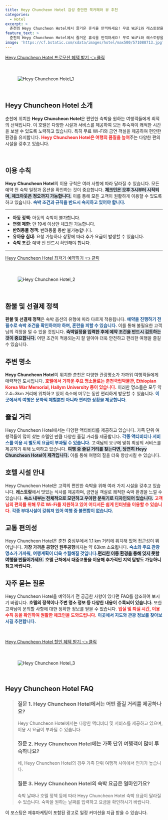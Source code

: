 ```yaml
---
title: Heyy Chuncheon Hotel 감성 충만한 북카페와 뷰 추천
categories:
  - Hotel
excerpt: >
  춘천의 Heyy Chuncheon Hotel에서 즐거운 휴식을 만끽하세요! 무료 WiFi와 레스토랑을 갖춘 이 호텔은 주요 명소와 가까워 편리하며 완벽한 여행의 거점이 될 것입니다. 지금 예약하고 할인 혜택을 받아보세요!
feature_text: >
  춘천의 Heyy Chuncheon Hotel에서 즐거운 휴식을 만끽하세요! 무료 WiFi와 레스토랑을 갖춘 이 호텔은 주요 명소와 가까워 편리하며 완벽한 여행의 거점이 될 것입니다. 지금 예약하고 할인 혜택을 받아보세요!
image: 'https://cf.bstatic.com/xdata/images/hotel/max500/571088713.jpg?k=522b54c20e1c230e176bec8b329ec7cadeff483330b578548760b41b41b27821&o=&hp=1'
---
```


<p><a class="modoo-button" href="https://tinyurl.com/256gsygs" rel="nofollow noopener">Heyy Chuncheon Hotel 프로모션 혜택 받기 👈 클릭</a></p><br/>
<figure class="image"><img alt="Heyy Chuncheon Hotel_1" src="https://cf.bstatic.com/xdata/images/hotel/max1024x768/571088710.jpg?k=c1caff3994b9da46220e5661541bdb2e33c27197030e4011a55718c7f298605a&amp;o=&amp;hp=1"/></figure><br/>

<h2 data-ke-size="size26" id="Heyy_Chuncheon_Hotel_소개">Heyy Chuncheon Hotel 소개</h2>
<p data-ke-size="size16">춘천에 위치한 <b>Heyy Chuncheon Hotel</b>은 편안한 숙박을 원하는 여행객들에게 최적의 선택입니다. 이 호텔은 다양한 시설과 서비스를 제공하여 모든 투숙객이 쾌적한 시간을 보낼 수 있도록 노력하고 있습니다. 특히 무료 Wi-Fi와 금연 객실을 제공하여 편안한 환경을 유지합니다. <b><span style="color: #ee2323;">Heyy Chuncheon Hotel은 여행의 품질을 높여</span></b>주는 다양한 편의시설을 갖추고 있습니다.</p>
<p data-ke-size="size16"> </p>
<h2 data-ke-size="size23" id="이용_규칙">이용 수칙</h2>
<p data-ke-size="size16"><b>Heyy Chuncheon Hotel</b>의 이용 규칙은 여러 사항에 따라 달라질 수 있습니다. 모든 예약 전 숙박 일정과 옵션을 확인하는 것이 중요합니다. <b><span style="background-color: #21538527;">체크인은 오후 3시부터 시작되며, 체크아웃은 정오까지 가능합니다.</span></b> 이를 통해 모든 고객이 원활하게 이용할 수 있도록 하고 있습니다. <b><span style="color: #1a5490;">숙박 조건과 규칙을 반드시 숙지하고 있어야 합니다.</span></b></p>
<hr contenteditable="false" data-ke-style="style5" data-ke-type="horizontalRule"/>
<ul data-ke-list-type="disc" style="list-style-type: disc;">
<li><b>아동 정책</b>: 아동의 숙박이 불가합니다.</li>
<li><b>연령 제한</b>: 만 19세 이상만 체크인 가능합니다.</li>
<li><b>반려동물 정책</b>: 반려동물 동반 불가능합니다.</li>
<li><b>유아용 침대</b>: 요청 가능하나 상황에 따라 추가 요금이 발생할 수 있습니다.</li>
<li><b>숙박 조건</b>: 예약 전 반드시 확인해야 합니다.</li>
</ul>
<hr contenteditable="false" data-ke-style="style5" data-ke-type="horizontalRule"/>
<p><a class="modoo-button" href="https://tinyurl.com/256gsygs" rel="nofollow noopener">Heyy Chuncheon Hotel 최저가 예약하기 👈 클릭</a></p><br/>
<figure class="image"><img alt="Heyy Chuncheon Hotel_2" src="https://cf.bstatic.com/xdata/images/hotel/max500/571088713.jpg?k=522b54c20e1c230e176bec8b329ec7cadeff483330b578548760b41b41b27821&amp;o=&amp;hp=1"/></figure><br/>
<h2 data-ke-size="size23" id="환불_정책">환불 및 선결제 정책</h2>
<p data-ke-size="size16"><b>환불 및 선결제 정책</b>은 숙박 옵션의 유형에 따라 다르게 적용됩니다. <b><span style="color: #1a5490;">예약을 진행하기 전 필수로 숙박 조건을 확인하여야 하며, 혼란을 피할 수 있습니다.</span></b> 이를 통해 불필요한 고객님의 걱정을 덜 수 있을 것입니다. <b><span style="background-color: #21538527;">숙박일정을 입력한 후에 예약 조건을 반드시 검토하는 것이 중요합니다.</span></b> 어떤 조건이 적용되는지 잘 알아야 더욱 안전하고 편리한 여행을 즐길 수 있습니다.</p>
<h2 data-ke-size="size23" id="주변_관광명소">주변 명소</h2>
<p data-ke-size="size16"><b>Heyy Chuncheon Hotel</b>이 위치한 춘천은 다양한 관광명소가 가까워 여행객들에게 매력적인 도시입니다. <b><span style="color: #ee2323;">호텔에서 가까운 주요 명소들로는 춘천국립박물관, Ethiopian Korea War Memorial, Hallym University 등이 있습니다.</span></b> 이러한 명소들은 모두 약 2.4~3km 거리에 위치하고 있어 숙소에 머무는 동안 편리하게 방문할 수 있습니다. <b><span style="color: #1a5490;">이곳에서의 여행은 문화적 체험뿐만 아니라 편리한 상황을 제공합니다.</span></b></p>
<h2 data-ke-size="size23" id="다양한_즐길거리">즐길 거리</h2>
<p data-ke-size="size16">Heyy Chuncheon Hotel에서는 다양한 액티비티를 제공하고 있습니다. 가족 단위 여행객들이 많이 찾는 호텔인 만큼 다양한 즐길 거리를 제공합니다. <b><span style="color: #1a5490;">각종 액티비티나 서비스를 이용 시 별도의 요금이 부과될 수 있습니다.</span></b> 고객님의 요구에 맞춰 최상의 서비스를 제공하기 위해 노력하고 있습니다. <b><span style="background-color: #21538527;">여행 중 즐길 거리를 찾는다면, 당연히 Heyy Chuncheon Hotel이 제격입니다.</span></b> 이를 통해 여행의 질을 더욱 향상시킬 수 있습니다.</p>
<h2 data-ke-size="size26" id="호텔_시설_소개">호텔 시설 안내</h2>
<p data-ke-size="size16">Heyy Chuncheon Hotel은 고객의 편안한 숙박을 위해 여러 가지 시설을 갖추고 있습니다. <b>레스토랑</b>에서 맛있는 식사를 제공하며, 금연실 객실로 쾌적한 숙박 환경을 느낄 수 있습니다. <b><span style="background-color: #21538527;">숙소 내부는 전체적으로 모던하고 우아한 분위기로 디자인되어 있습니다.</span></b> <b><span style="color: #ee2323;">고객님의 편의를 위해 무료 Wi-Fi를 지원하고 있어 어디서든 쉽게 인터넷을 이용할 수 있습니다.</span></b> <b><span style="color: #1a5490;">각종 부대시설이 갖춰져 있어 여행 중 불편함이 없습니다.</span></b></p>
<h2 data-ke-size="size23" id="교통_편의성">교통 편의성</h2>
<p data-ke-size="size16">Heyy Chuncheon Hotel은 춘천 중심부에서 1.1 km 거리에 위치해 있어 접근성이 뛰어납니다. <b>가장 가까운 공항인 원주공항</b>까지는 약 63km 소요됩니다. <b><span style="color: #1a5490;">숙소와 주요 관광 명소가 가까워, 여행계획이 더욱 수월해질 것입니다.</span></b><b><span style="background-color: #21538527;">편리한 이동 환경을 통해 잊지 못할 여행을 만들어가세요.</span></b> <b>호텔 근처에서 대중교통을 이용해 추가적인 지역 탐방도 가능하니 참고 바랍니다.</b></p>
<h2 data-ke-size="size26" id="FAQ_자주_묻는_질문">자주 묻는 질문</h2>
<p data-ke-size="size16">Heyy Chuncheon Hotel을 예약하기 전 궁금한 사항이 있다면 FAQ를 참조하여 보시기 바랍니다. <b>호텔의 정책이나 주변 명소 정보 등 다양한 내용이 수록되어 있습니다.</b> 또한 고객님이 문의할 사항에 대한 정확한 정보를 얻을 수 있습니다. <b><span style="color: #ee2323;">입실 및 퇴실 시간, 이용 수칙 등을 확인하여 원활한 체크인을 도와드립니다.</span></b> <b><span style="color: #1a5490;">이곳에서 지도와 관광 정보를 찾아보시길 추천합니다.</span></b></p>
<p data-ke-size="size16"> </p>

<p><a class="modoo-button" href="https://tinyurl.com/256gsygs" rel="nofollow noopener">Heyy Chuncheon Hotel 할인 혜택 받기 👈 클릭</a></p><br>

<figure class="image"><img src="https://cf.bstatic.com/xdata/images/hotel/max500/571088748.jpg?k=88fe4f1d33d09a7ee84bd658e9f366520052f0f11a07b7bec3c0a7719a20df82&o=&hp=1" alt="Heyy Chuncheon Hotel_3"></figure><br>
<h2 id="Heyy_Chuncheon_Hotel_FAQ">Heyy Chuncheon Hotel FAQ</h2>
<div itemscope="" itemtype="https://schema.org/FAQPage"> <blockquote> <div itemscope="" itemprop="mainEntity" itemtype="https://schema.org/Question"> <h3 itemprop="name">질문 1. Heyy Chuncheon Hotel에서는 어떤 즐길 거리를 제공하나요?</h3> <div itemscope="" itemprop="acceptedAnswer" itemtype="https://schema.org/Answer"> <span itemprop="text"> <p>Heyy Chuncheon Hotel에서는 다양한 액티비티 및 서비스를 제공하고 있으며, 이용 시 요금이 부과될 수 있습니다.</p> </span> </div> </div> <div itemscope="" itemprop="mainEntity" itemtype="https://schema.org/Question"> <h3 itemprop="name">질문 2. Heyy Chuncheon Hotel에는 가족 단위 여행객이 많이 투숙하나요?</h3> <div itemscope="" itemprop="acceptedAnswer" itemtype="https://schema.org/Answer"> <span itemprop="text"> <p>네, Heyy Chuncheon Hotel의 경우 가족 단위 여행객 사이에서 인기가 높습니다.</p> </span> </div> </div> <div itemscope="" itemprop="mainEntity" itemtype="https://schema.org/Question"> <h3 itemprop="name">질문 3. Heyy Chuncheon Hotel의 숙박 요금은 얼마인가요?</h3> <div itemscope="" itemprop="acceptedAnswer" itemtype="https://schema.org/Answer"> <span itemprop="text"> <p>숙박 날짜나 호텔 정책 등에 따라 Heyy Chuncheon Hotel 숙박 요금이 달라질 수 있습니다. 숙박을 원하는 날짜를 입력하고 요금을 확인하시기 바랍니다.</p> </span> </div> </div> </blockquote> </div><p>이 포스팅은 제휴마케팅이 포함된 광고로 일정 커미션을 지급 받을 수 있습니다.</p>

